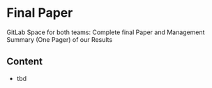 # Final Paper

GitLab Space for both teams: Complete final Paper and Management Summary (One Pager) of our Results
## Content

- tbd